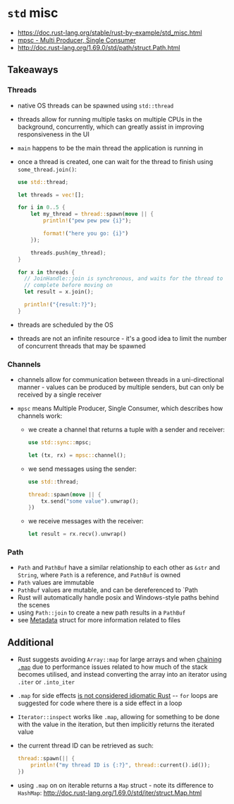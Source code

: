 # `std` misc

- https://doc.rust-lang.org/stable/rust-by-example/std_misc.html
- [mpsc - Multi Producer, Single Consumer](http://doc.rust-lang.org/1.69.0/std/sync/mpsc/index.html)
- http://doc.rust-lang.org/1.69.0/std/path/struct.Path.html

## Takeaways

### Threads

- native OS threads can be spawned using `std::thread`
- threads allow for running multiple tasks on multiple CPUs in the background,
  concurrently, which can greatly assist in improving responsiveness in the UI
- `main` happens to be the main thread the application is running in
- once a thread is created, one can wait for the thread to finish using
  `some_thread.join()`:

  ```rust
  use std::thread;

  let threads = vec![];

  for i in 0..5 {
      let my_thread = thread::spawn(move || {
          println!("pew pew pew {i}");

          format!("here you go: {i}")
      });

      threads.push(my_thread);
  }

  for x in threads {
    // JoinHandle::join is synchronous, and waits for the thread to
    // complete before moving on
    let result = x.join();

    println!("{result:?}");
  }
  ```

- threads are scheduled by the OS
- threads are not an infinite resource - it's a good idea to limit the number of
  concurrent threads that may be spawned

### Channels

- channels allow for communication between threads in a uni-directional manner -
  values can be produced by multiple senders, but can only be received by a
  single receiver
- `mpsc` means Multiple Producer, Single Consumer, which describes how channels
  work:

  - we create a channel that returns a tuple with a sender and receiver:

    ```rust
    use std::sync::mpsc;

    let (tx, rx) = mpsc::channel();
    ```

  - we send messages using the sender:

    ```rust
    use std::thread;

    thread::spawn(move || {
        tx.send("some value").unwrap();
    })
    ```

  - we receive messages with the receiver:

    ```rust
    let result = rx.recv().unwrap()
    ```

### Path

- `Path` and `PathBuf` have a similar relationship to each other as `&str` and
  `String`, where `Path` is a reference, and `PathBuf` is owned
- `Path` values are immutable
- `PathBuf` values are mutable, and can be dereferenced to `Path
- Rust will automatically handle posix and Windows-style paths behind the scenes
- using `Path::join` to create a new path results in a `PathBuf`
- see [Metadata](http://doc.rust-lang.org/1.69.0/std/fs/struct.Metadata.html)
  struct for more information related to files

## Additional

- Rust suggests avoiding `Array::map` for large arrays and when
  [chaining `.map`](http://doc.rust-lang.org/1.69.0/std/primitive.array.html#method.map)
  due to performance issues related to how much of the stack becomes
  utilised, and instead converting the array into an iterator using `.iter` or
  `.into_iter`
- `.map` for side effects
  [is not considered idiomatic Rust](http://doc.rust-lang.org/1.69.0/std/iter/trait.Iterator.html#method.map)
  -- `for` loops are suggested for code where there is a side effect in a loop
- `Iterator::inspect` works like `.map`, allowing for something to be done with
  the value in the iteration, but then implicitly returns the iterated value
- the current thread ID can be retrieved as such:

  ```rust
  thread::spawn(|| {
      println!("my thread ID is {:?}", thread::current().id());
  })
  ```

- using `.map` on on iterable returns a `Map` struct - note its difference to
  `HashMap`: http://doc.rust-lang.org/1.69.0/std/iter/struct.Map.html
